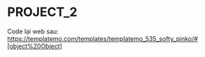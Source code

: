 # PROJECT_2
Code lại web sau: https://templatemo.com/templates/templatemo_535_softy_pinko/#[object%20Object]
